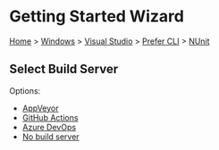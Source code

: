 # Getting Started Wizard

[Home](/docs/wiz/readme.md) > [Windows](Windows.md) > [Visual Studio](Windows_VisualStudio.md) > [Prefer CLI](Windows_VisualStudio_Cli.md) > [NUnit](Windows_VisualStudio_Cli_NUnit.md)

## Select Build Server

Options:
 * [AppVeyor](Windows_VisualStudio_Cli_NUnit_AppVeyor.md)
 * [GitHub Actions](Windows_VisualStudio_Cli_NUnit_GitHubActions.md)
 * [Azure DevOps](Windows_VisualStudio_Cli_NUnit_AzureDevOps.md)
 * [No build server](Windows_VisualStudio_Cli_NUnit_None.md)
